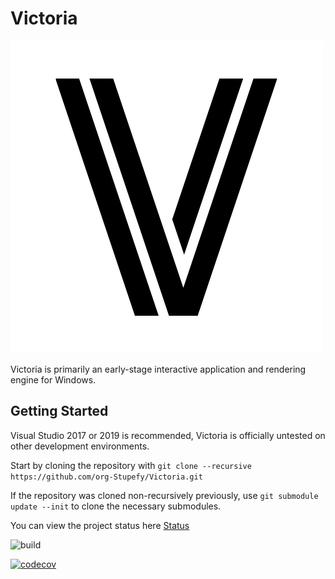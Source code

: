 # Victoria 


![Victoria](/Resources/Branding/Victoria-500.png?raw=true "Victoria")

Victoria is primarily an early-stage interactive application and rendering engine for Windows. 

## Getting Started
Visual Studio 2017 or 2019 is recommended, Victoria is officially untested on other development environments.

Start by cloning the repository with `git clone --recursive https://github.com/org-Stupefy/Victoria.git`

If the repository was cloned non-recursively previously, use `git submodule update --init` to clone the necessary submodules.

You can view the project status here [Status](/Resources/Branding/results.md)

![build](https://github.com/org-Stupefy/Victoria/workflows/build/badge.svg)

[![codecov](https://codecov.io/gh/org-Stupefy/Victoria/branch/master/graph/badge.svg?token=UIDG93VQI3)](https://codecov.io/gh/org-Stupefy/Victoria)